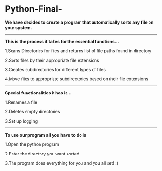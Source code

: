 # Python-Final-
**We have decided to create a program that automatically sorts any file on your system.**
_______________________________________________________________________________________________________
**This is the process it takes for the essential functions...**

1.Scans Directories for files and returns list of file paths found in directory

2.Sorts files by their appropriate file extensions

3.Creates subdirectories for different types of files

4.Move files to appropriate subdirectories based on their file extensions
________________________________________________________________________________________________________
**Special functionalities it has is...**

1.Renames a file

2.Deletes empty directories    

3.Set up logging
________________________________________________________________________________________________________
**To use our program all you have to do is**
    
1.Open the python program

2.Enter the directory you want sorted

3.The program does everything for you and you all set! :)
